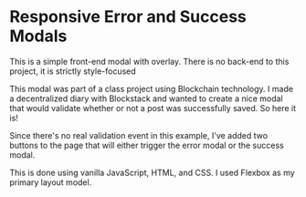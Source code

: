 # Responsive Error and Success Modals

This is a simple front-end modal with overlay. There is no back-end to this project, it is strictly style-focused

This modal was part of a class project using Blockchain technology. I made a decentralized diary with Blockstack and wanted to create a nice modal that would validate whether or not a post was successfully saved. So here it is!

Since there's no real validation event in this example, I've added two buttons to the page that will either trigger the error modal or the success modal. 

This is done using vanilla JavaScript, HTML, and CSS. I used Flexbox as my primary layout model.  
